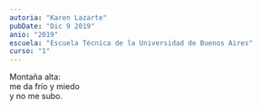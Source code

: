 ```yaml
---
autoria: "Karen Lazarte"
pubDate: "Dic 9 2019"
anio: "2019"
escuela: "Escuela Técnica de la Universidad de Buenos Aires"
curso: "1"
---
```

Montaña alta:\
me da frío y miedo\
y no me subo.